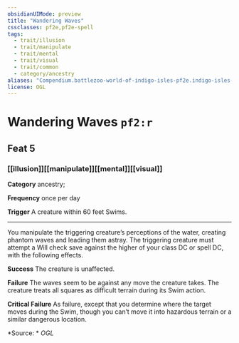 ```yaml
---
obsidianUIMode: preview
title: "Wandering Waves"
cssclasses: pf2e,pf2e-spell
tags:
  - trait/illusion
  - trait/manipulate
  - trait/mental
  - trait/visual
  - trait/common
  - category/ancestry
aliases: "Compendium.battlezoo-world-of-indigo-isles-pf2e.indigo-isles-feats.Item.vmGzemDk0XWJs027"
license: OGL
---
```

# Wandering Waves `pf2:r`
## Feat 5
### [[illusion]][[manipulate]][[mental]][[visual]]

**Category** ancestry; 




**Frequency** once per day

**Trigger** A creature within 60 feet Swims.

* * *

You manipulate the triggering creature’s perceptions of the water, creating phantom waves and leading them astray. The triggering creature must attempt a Will check save against the higher of your class DC or spell DC, with the following effects.

**Success** The creature is unaffected.

**Failure** The waves seem to be against any move the creature takes. The creature treats all squares as difficult terrain during its Swim action.

**Critical Failure** As failure, except that you determine where the target moves during the Swim, though you can’t move it into hazardous terrain or a similar dangerous location.

*Source: *
*OGL*